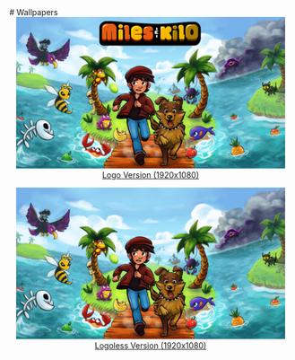 <div class='textblock' markdown="1">
# Wallpapers

<center><a href='/wallpapers/miles-and-kilo-wallpaper-text.jpg'><img src='/wallpapers/miles-and-kilo-wallpaper-text.jpg' style='image-rendering: auto;' width='480'/><br>
Logo Version (1920x1080)</a>

<a href='/wallpapers/miles-and-kilo-wallpaper-no-text.jpg'><img src='/wallpapers/miles-and-kilo-wallpaper-no-text.jpg' style='image-rendering: auto;' width='480'/><br>
Logoless Version (1920x1080)</a> 
</center>
</div>
